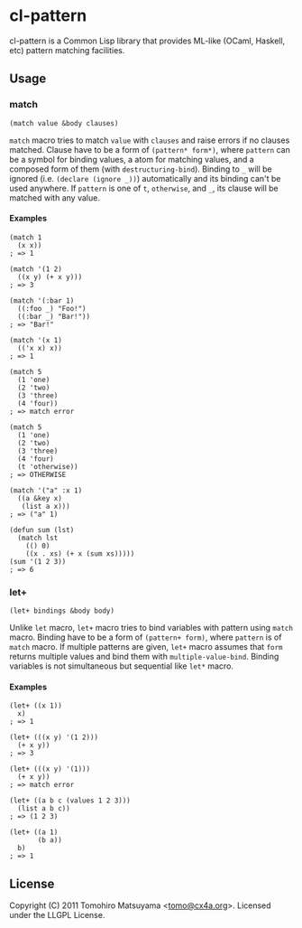 cl-pattern
=======

cl-pattern is a Common Lisp library that provides ML-like (OCaml, Haskell, etc) pattern matching facilities.

Usage
-----

### match

    (match value &body clauses)

`match` macro tries to match `value` with `clauses` and raise errors if no clauses matched. Clause have to be a form of `(pattern* form*)`, where `pattern` can be a symbol for binding values, a atom for matching values, and a composed form of them (with `destructuring-bind`). Binding to `_` will be ignored (i.e. `(declare (ignore _))`) automatically and its binding can't be used anywhere. If `pattern` is one of `t`, `otherwise`, and `_`, its clause will be matched with any value.

#### Examples

    (match 1
      (x x))
    ; => 1
    
    (match '(1 2)
      ((x y) (+ x y)))
    ; => 3
    
    (match '(:bar 1)
      ((:foo _) "Foo!")
      ((:bar _) "Bar!"))
    ; => "Bar!"
    
    (match '(x 1)
      (('x x) x))
    ; => 1
    
    (match 5
      (1 'one)
      (2 'two)
      (3 'three)
      (4 'four))
    ; => match error
    
    (match 5
      (1 'one)
      (2 'two)
      (3 'three)
      (4 'four)
      (t 'otherwise))
    ; => OTHERWISE
    
    (match '("a" :x 1)
      ((a &key x)
       (list a x)))
    ; => ("a" 1)
    
    (defun sum (lst)
      (match lst
        (() 0)
        ((x . xs) (+ x (sum xs)))))
    (sum '(1 2 3))
    ; => 6

### let+

    (let+ bindings &body body)

Unlike `let` macro, `let+` macro tries to bind variables with pattern using `match` macro. Binding have to be a form of `(pattern+ form)`, where `pattern` is of `match` macro. If multiple patterns are given, `let+` macro assumes that `form` returns multiple values and bind them with `multiple-value-bind`. Binding variables is not simultaneous but sequential like `let*` macro.

#### Examples

    (let+ ((x 1))
      x)
    ; => 1
    
    (let+ (((x y) '(1 2)))
      (+ x y))
    ; => 3
    
    (let+ (((x y) '(1)))
      (+ x y))
    ; => match error
    
    (let+ ((a b c (values 1 2 3)))
      (list a b c))
    ; => (1 2 3)
    
    (let+ ((a 1)
           (b a))
      b)
    ; => 1

License
-------

Copyright (C) 2011  Tomohiro Matsuyama <<tomo@cx4a.org>>.
Licensed under the LLGPL License.
